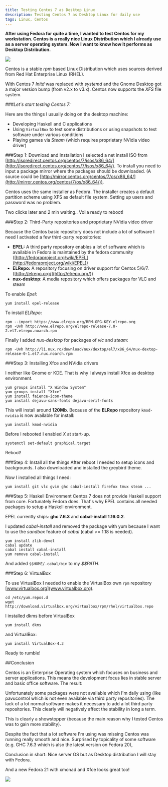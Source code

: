 ```yaml
---
title: Testing Centos 7 as Desktop Linux
description: Testing Centos 7 as Desktop Linux for daily use
tags: Linux, Centos
---
```


__After using Fedora for quite a time, I wanted to test Centos for my workstation. Centos is a really nice Linux Distribution which I already use as a server operating system. Now I want to know how it performs as Desktop Distribution.__



![](http://schnizle.in/share/c7-screenshot.png)



Centos is a stable _rpm_ based Linux Distribution which uses sources derived from Red Hat Enterprise Linux (RHEL).

With Centos 7 _Initd_ was replaced with _systemd_ and the Gnome Desktop got a major version bump (from v2.x to v3.x). Centos now supports the _XFS_ file system.

###_Let's start testing Centos 7:_


Here are the things I usually doing on the desktop machine:

* Developing Haskell and C applications
* Using `VirtualBox` to test some distributions or using snapshots to test software under various conditions
* Playing games via _Steam_ (which requires proprietary NVidia video driver)

###Step 1: Download and Installation
I selected a net install ISO from [http://isoredirect.centos.org/centos/7/isos/x86_64/](http://isoredirect.centos.org/centos/7/isos/x86_64/).
To install you need to input a package mirror where the packages should be downloaded. (A source could be [http://mirror.centos.org/centos/7/os/x86_64/](http://mirror.centos.org/centos/7/os/x86_64/)).

Centos uses the same installer as Fedora. The installer creates a default partition scheme using XFS as default file system. Setting up users and password was no problem.

Two clicks later and 2 min waiting.. Voila ready to reboot!

###Step 2: Third-Party repositories and proprietary NVidia video driver

Because the Centos basic repository does not include a lot of software I need I activated a few third-party repositories:

 - __EPEL:__ A third party repository enables a lot of software which is available in Fedora is maintained by the fedora community ([http://fedoraproject.org/wiki/EPEL](http://fedoraproject.org/wiki/EPEL))
 - __ELRepo:__ A repository focusing on driver support for Centos 5/6/7. ([http://elrepo.org/](http://elrepo.org/))
 - __nux-desktop__: A media repository which offers packages for VLC and steam
 
To enable _Epel_:

    yum install epel-release

To install _ELRepo_:

    rpm --import https://www.elrepo.org/RPM-GPG-KEY-elrepo.org
    rpm -Uvh http://www.elrepo.org/elrepo-release-7.0-2.el7.elrepo.noarch.rpm
Finally I added _nux-desktop_ for packages of _vlc_ and _steam_:

    rpm -Uvh http://li.nux.ro/download/nux/dextop/el7/x86_64/nux-dextop-release-0-1.el7.nux.noarch.rpm


###Step 3: Installing Xfce and NVidia drivers

I neither like Gnome or KDE. That is why I always install Xfce as desktop environment.


    yum groups install "X Window System"
    yum groups install "Xfce"
    yum install faience-icon-theme
    yum install dejavu-sans-fonts dejavu-serif-fonts


This will install around __120Mb__. Because of the __ELRepo__ repository `kmod-nvidia` is now available for install:

    yum install kmod-nvidia

Before I rebooted I enabled _X_ at start-up.

    systemctl set-default graphical.target

Reboot!


###Step 4: Install all the things
After reboot I needed to setup icons and backgrounds. I also downloaded and installed the greybird theme.

Now I installed all things I need:

    yum install git vlc gvim ghc cabal-install firefox tmux steam ...

###Step 5: Haskell Environment
Centos 7 does not provide Haskell support from core. Fortunately Fedora does. That's why EPEL contains all needed packages to setup a Haskell environment.

EPEL currently ships: __ghc 7.6.3__ and __cabal-install 1.16.0.2__.

I updated _cabal-install_ and removed the package with yum because I want to use the _sandbox_ feature of _cabal_ (cabal >= 1.18 is needed).

    yum install zlib-devel
    cabal update
    cabal install cabal-install
    yum remove cabal-install

And added `$$HOME/.cabal/bin` to my _$$PATH_.

###Step 6: VirtualBox

To use VirtualBox I needed to enable the VirtualBox own `rpm` repository [www.virtualbox.org](www.virtualbox.org).

    cd /etc/yum.repos.d
    wget http://download.virtualbox.org/virtualbox/rpm/rhel/virtualbox.repo

I installed dkms before VirtualBox

    yum install dkms


and VirtualBox:


    yum install VirtualBox-4.3


Ready to rumble!

##Conclusion

Centos is an Enterprise Operating system which focuses on business and server applications. This means the development focus lies in stable server and basic office software. The result:

Unfortunately some packages were not available which I'm daily using (like pavucontrol which is not even available via third party repositories). The lack of a lot normal software makes it necessary to add a lot third party repositories. This clearly will negatively affect the stability in long a term. 

This is clearly a showstopper (because the main reason why I tested Centos was to gain more stability).

Despite the fact that a lot software I'm using was missing Centos was running really smooth and nice. Surprised by topicality of some software (e.g. GHC 7.6.3 which is also the latest version on Fedora 20), 

Conclusion in short: Nice server OS but as Desktop distribution I will stay with Fedora.

And a new Fedora 21 with xmonad and Xfce looks great too!

![](http://schnizle.in/share/fedora21beta.png)



